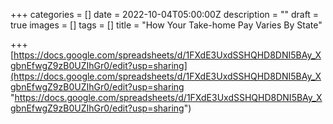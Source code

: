 +++
categories = []
date = 2022-10-04T05:00:00Z
description = ""
draft = true
images = []
tags = []
title = "How Your Take-home Pay Varies By State"

+++
[https://docs.google.com/spreadsheets/d/1FXdE3UxdSSHQHD8DNI5BAy_XgbnEfwgZ9zB0UZIhGr0/edit?usp=sharing](https://docs.google.com/spreadsheets/d/1FXdE3UxdSSHQHD8DNI5BAy_XgbnEfwgZ9zB0UZIhGr0/edit?usp=sharing "https://docs.google.com/spreadsheets/d/1FXdE3UxdSSHQHD8DNI5BAy_XgbnEfwgZ9zB0UZIhGr0/edit?usp=sharing")